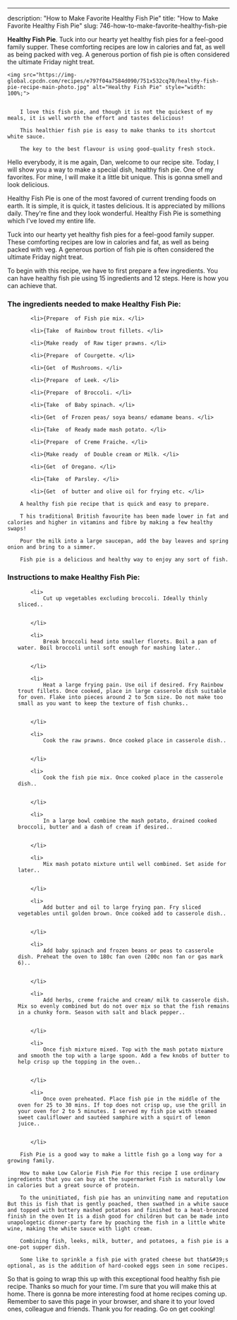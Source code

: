 ---
description: "How to Make Favorite Healthy Fish Pie"
title: "How to Make Favorite Healthy Fish Pie"
slug: 746-how-to-make-favorite-healthy-fish-pie

<p>
	<strong>Healthy Fish Pie</strong>. 
	Tuck into our hearty yet healthy fish pies for a feel-good family supper. These comforting recipes are low in calories and fat, as well as being packed with veg. A generous portion of fish pie is often considered the ultimate Friday night treat.
</p>
<p>
	
	<img src="https://img-global.cpcdn.com/recipes/e797f04a7584d090/751x532cq70/healthy-fish-pie-recipe-main-photo.jpg" alt="Healthy Fish Pie" style="width: 100%;">
	
	
		I love this fish pie, and though it is not the quickest of my meals, it is well worth the effort and tastes delicious!
	
		This healthier fish pie is easy to make thanks to its shortcut white sauce.
	
		The key to the best flavour is using good-quality fresh stock.
	
</p>
<p>
	Hello everybody, it is me again, Dan, welcome to our recipe site. Today, I will show you a way to make a special dish, healthy fish pie. One of my favorites. For mine, I will make it a little bit unique. This is gonna smell and look delicious.
</p>
	
<p>
	Healthy Fish Pie is one of the most favored of current trending foods on earth. It is simple, it is quick, it tastes delicious. It is appreciated by millions daily. They're fine and they look wonderful. Healthy Fish Pie is something which I've loved my entire life.
</p>
<p>
	Tuck into our hearty yet healthy fish pies for a feel-good family supper. These comforting recipes are low in calories and fat, as well as being packed with veg. A generous portion of fish pie is often considered the ultimate Friday night treat.
</p>

<p>
To begin with this recipe, we have to first prepare a few ingredients. You can have healthy fish pie using 15 ingredients and 12 steps. Here is how you can achieve that.
</p>

<h3>The ingredients needed to make Healthy Fish Pie:</h3>

<ol>
	
		<li>{Prepare  of Fish pie mix. </li>
	
		<li>{Take  of Rainbow trout fillets. </li>
	
		<li>{Make ready  of Raw tiger prawns. </li>
	
		<li>{Prepare  of Courgette. </li>
	
		<li>{Get  of Mushrooms. </li>
	
		<li>{Prepare  of Leek. </li>
	
		<li>{Prepare  of Broccoli. </li>
	
		<li>{Take  of Baby spinach. </li>
	
		<li>{Get  of Frozen peas/ soya beans/ edamame beans. </li>
	
		<li>{Take  of Ready made mash potato. </li>
	
		<li>{Prepare  of Creme Fraiche. </li>
	
		<li>{Make ready  of Double cream or Milk. </li>
	
		<li>{Get  of Oregano. </li>
	
		<li>{Take  of Parsley. </li>
	
		<li>{Get  of butter and olive oil for frying etc. </li>
	
</ol>
<p>
	
		A healthy fish pie recipe that is quick and easy to prepare.
	
		T his traditional British favourite has been made lower in fat and calories and higher in vitamins and fibre by making a few healthy swaps!
	
		Pour the milk into a large saucepan, add the bay leaves and spring onion and bring to a simmer.
	
		Fish pie is a delicious and healthy way to enjoy any sort of fish.
	
</p>

<h3>Instructions to make Healthy Fish Pie:</h3>

<ol>
	
		<li>
			Cut up vegetables excluding broccoli. Ideally thinly sliced..
			
			
		</li>
	
		<li>
			Break broccoli head into smaller florets. Boil a pan of water. Boil broccoli until soft enough for mashing later..
			
			
		</li>
	
		<li>
			Heat a large frying pain. Use oil if desired. Fry Rainbow trout fillets. Once cooked, place in large casserole dish suitable for oven. Flake into pieces around 2 to 5cm size. Do not make too small as you want to keep the texture of fish chunks..
			
			
		</li>
	
		<li>
			Cook the raw prawns. Once cooked place in casserole dish..
			
			
		</li>
	
		<li>
			Cook the fish pie mix. Once cooked place in the casserole dish..
			
			
		</li>
	
		<li>
			In a large bowl combine the mash potato, drained cooked broccoli, butter and a dash of cream if desired..
			
			
		</li>
	
		<li>
			Mix mash potato mixture until well combined. Set aside for later..
			
			
		</li>
	
		<li>
			Add butter and oil to large frying pan. Fry sliced vegetables until golden brown. Once cooked add to casserole dish..
			
			
		</li>
	
		<li>
			Add baby spinach and frozen beans or peas to casserole dish. Preheat the oven to 180c fan oven (200c non fan or gas mark 6)..
			
			
		</li>
	
		<li>
			Add herbs, creme fraiche and cream/ milk to casserole dish. Mix so evenly combined but do not over mix so that the fish remains in a chunky form. Season with salt and black pepper..
			
			
		</li>
	
		<li>
			Once fish mixture mixed. Top with the mash potato mixture and smooth the top with a large spoon. Add a few knobs of butter to help crisp up the topping in the oven..
			
			
		</li>
	
		<li>
			Once oven preheated. Place fish pie in the middle of the oven for 25 to 30 mins. If top does not crisp up, use the grill in your oven for 2 to 5 minutes. I served my fish pie with steamed sweet cauliflower and sautéed samphire with a squirt of lemon juice..
			
			
		</li>
	
</ol>

<p>
	
		Fish Pie is a good way to make a little fish go a long way for a growing family.
	
		How to make Low Calorie Fish Pie For this recipe I use ordinary ingredients that you can buy at the supermarket Fish is naturally low in calories but a great source of protein.
	
		To the uninitiated, fish pie has an uninviting name and reputation But this is fish that is gently poached, then swathed in a white sauce and topped with buttery mashed potatoes and finished to a heat-bronzed finish in the oven It is a dish good for children but can be made into unapologetic dinner-party fare by poaching the fish in a little white wine, making the white sauce with light cream.
	
		Combining fish, leeks, milk, butter, and potatoes, a fish pie is a one-pot supper dish.
	
		Some like to sprinkle a fish pie with grated cheese but that&#39;s optional, as is the addition of hard-cooked eggs seen in some recipes.
	
</p>

<p>
	So that is going to wrap this up with this exceptional food healthy fish pie recipe. Thanks so much for your time. I'm sure that you will make this at home. There is gonna be more interesting food at home recipes coming up. Remember to save this page in your browser, and share it to your loved ones, colleague and friends. Thank you for reading. Go on get cooking!
</p>
